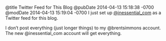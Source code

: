 @title Twitter Feed for This Blog
@pubDate 2014-04-13 15:18:38 -0700
@modDate 2014-04-13 15:19:04 -0700
I just set up [@inessential_com](https://twitter.com/inessential_com) as a Twitter feed for this blog.

I don’t post everything (just longer things) to my @brentsimmons account. The new @inessential_com account will get everything.
